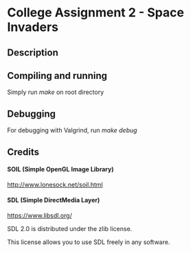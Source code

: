 # College Assignment 2 - Space Invaders

## Description

## Compiling and running

Simply run *make* on root directory

## Debugging

For debugging with Valgrind, run *make debug*

## Credits

#### SOIL (Simple OpenGL Image Library)

http://www.lonesock.net/soil.html

#### SDL (Simple DirectMedia Layer)

https://www.libsdl.org/

SDL 2.0 is distributed under the zlib license.

This license allows you to use SDL freely in any software.

